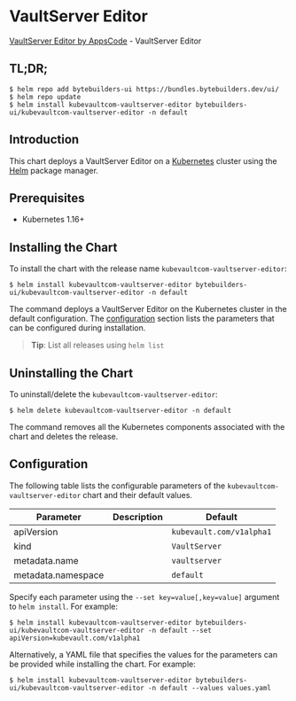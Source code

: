 # VaultServer Editor

[VaultServer Editor by AppsCode](https://byte.builders) - VaultServer Editor

## TL;DR;

```console
$ helm repo add bytebuilders-ui https://bundles.bytebuilders.dev/ui/
$ helm repo update
$ helm install kubevaultcom-vaultserver-editor bytebuilders-ui/kubevaultcom-vaultserver-editor -n default
```

## Introduction

This chart deploys a VaultServer Editor on a [Kubernetes](http://kubernetes.io) cluster using the [Helm](https://helm.sh) package manager.

## Prerequisites

- Kubernetes 1.16+

## Installing the Chart

To install the chart with the release name `kubevaultcom-vaultserver-editor`:

```console
$ helm install kubevaultcom-vaultserver-editor bytebuilders-ui/kubevaultcom-vaultserver-editor -n default
```

The command deploys a VaultServer Editor on the Kubernetes cluster in the default configuration. The [configuration](#configuration) section lists the parameters that can be configured during installation.

> **Tip**: List all releases using `helm list`

## Uninstalling the Chart

To uninstall/delete the `kubevaultcom-vaultserver-editor`:

```console
$ helm delete kubevaultcom-vaultserver-editor -n default
```

The command removes all the Kubernetes components associated with the chart and deletes the release.

## Configuration

The following table lists the configurable parameters of the `kubevaultcom-vaultserver-editor` chart and their default values.

|     Parameter      | Description |         Default          |
|--------------------|-------------|--------------------------|
| apiVersion         |             | `kubevault.com/v1alpha1` |
| kind               |             | `VaultServer`            |
| metadata.name      |             | `vaultserver`            |
| metadata.namespace |             | `default`                |


Specify each parameter using the `--set key=value[,key=value]` argument to `helm install`. For example:

```console
$ helm install kubevaultcom-vaultserver-editor bytebuilders-ui/kubevaultcom-vaultserver-editor -n default --set apiVersion=kubevault.com/v1alpha1
```

Alternatively, a YAML file that specifies the values for the parameters can be provided while
installing the chart. For example:

```console
$ helm install kubevaultcom-vaultserver-editor bytebuilders-ui/kubevaultcom-vaultserver-editor -n default --values values.yaml
```
